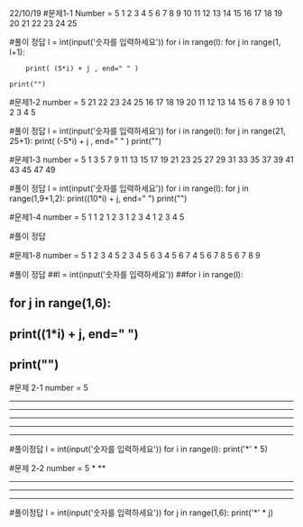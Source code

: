 22/10/19
#문제1-1
Number = 5
1 2 3 4 5
6 7 8 9 10
11 12 13 14 15
16 17 18 19 20
21 22 23 24 25

#풀이 정답
l = int(input('숫자를 입력하세요'))
for i in range(l):
    for j in range(1, l+1):

        print( (5*i) + j , end=" " )

    print("")


#문제1-2
 number = 5
 21 22 23 24 25
 16 17 18 19 20
 11 12 13 14 15
 6 7 8 9 10
 1 2 3 4 5
 
 #풀이 정답
l = int(input('숫자를 입력하세요'))
for i in range(l):
    for j in range(21, 25+1):
        print( (-5*i) + j , end=" " )
    print("")

#문제1-3
 number = 5
 1 3 5 7 9
 11 13 15 17 19
 21 23 25 27 29
 31 33 35 37 39
 41 43 45 47 49 

 #풀이 정답
l = int(input('숫자를 입력하세요'))
for i in range(l):
    for j in range(1,9+1,2):
        print((10*i) + j, end=" ")
    print("")

#문제1-4
 number = 5
 1
 1 2
 1 2 3
 1 2 3 4
 1 2 3 4 5
 
 #풀이 정답
 
 
 
 
 
 
 #문제1-8
 number = 5
 1 2 3 4 5
 2 3 4 5 6
 3 4 5 6 7
 4 5 6 7 8
 5 6 7 8 9 
 
 
 
 #풀이 정답
##l = int(input('숫자를 입력하세요'))
##for i in range(l):
##    for j in range(1,6):
##        print((1*i) + j, end=" ")
##    print("")




#문제 2-1
 number = 5
 *****
 *****
 *****
 *****
 ***** 
 
 #풀이정답
l = int(input('숫자를 입력하세요'))
for i in range(l):
    print('*' * 5)


#문제 2-2
number = 5
 *
 **
 ***
 ****
 *****
 
 #풀이정답
l = int(input('숫자를 입력하세요'))
for j in range(1,6):
    print('*' * j)

